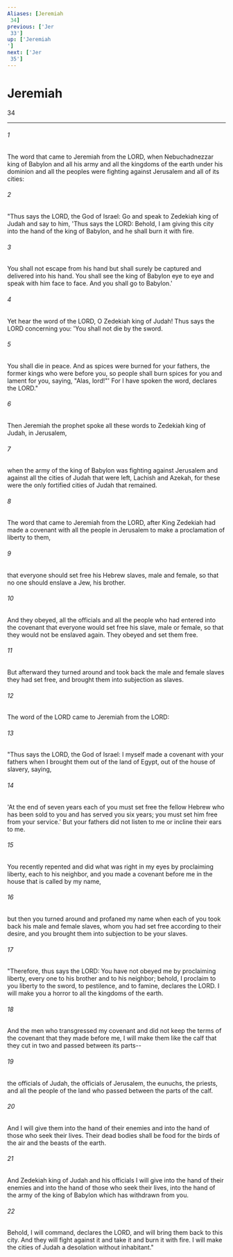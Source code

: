 ```yaml
---
Aliases: [Jeremiah 34]
previous: ['Jer 33']
up: ['Jeremiah']
next: ['Jer 35']
---
```

# Jeremiah 34

***
 

###### 1 
The word that came to Jeremiah from the LORD, when Nebuchadnezzar king of Babylon and all his army and all the kingdoms of the earth under his dominion and all the peoples were fighting against Jerusalem and all of its cities:  

###### 2 
"Thus says the LORD, the God of Israel: Go and speak to Zedekiah king of Judah and say to him, 'Thus says the LORD: Behold, I am giving this city into the hand of the king of Babylon, and he shall burn it with fire.  

###### 3 
You shall not escape from his hand but shall surely be captured and delivered into his hand. You shall see the king of Babylon eye to eye and speak with him face to face. And you shall go to Babylon.'  

###### 4 
Yet hear the word of the LORD, O Zedekiah king of Judah! Thus says the LORD concerning you: 'You shall not die by the sword.  

###### 5 
You shall die in peace. And as spices were burned for your fathers, the former kings who were before you, so people shall burn spices for you and lament for you, saying, "Alas, lord!"' For I have spoken the word, declares the LORD."  

###### 6 
Then Jeremiah the prophet spoke all these words to Zedekiah king of Judah, in Jerusalem,  

###### 7 
when the army of the king of Babylon was fighting against Jerusalem and against all the cities of Judah that were left, Lachish and Azekah, for these were the only fortified cities of Judah that remained.  

###### 8 
The word that came to Jeremiah from the LORD, after King Zedekiah had made a covenant with all the people in Jerusalem to make a proclamation of liberty to them,  

###### 9 
that everyone should set free his Hebrew slaves, male and female, so that no one should enslave a Jew, his brother.  

###### 10 
And they obeyed, all the officials and all the people who had entered into the covenant that everyone would set free his slave, male or female, so that they would not be enslaved again. They obeyed and set them free.  

###### 11 
But afterward they turned around and took back the male and female slaves they had set free, and brought them into subjection as slaves.  

###### 12 
The word of the LORD came to Jeremiah from the LORD:  

###### 13 
"Thus says the LORD, the God of Israel: I myself made a covenant with your fathers when I brought them out of the land of Egypt, out of the house of slavery, saying,  

###### 14 
'At the end of seven years each of you must set free the fellow Hebrew who has been sold to you and has served you six years; you must set him free from your service.' But your fathers did not listen to me or incline their ears to me.  

###### 15 
You recently repented and did what was right in my eyes by proclaiming liberty, each to his neighbor, and you made a covenant before me in the house that is called by my name,  

###### 16 
but then you turned around and profaned my name when each of you took back his male and female slaves, whom you had set free according to their desire, and you brought them into subjection to be your slaves.  

###### 17 
"Therefore, thus says the LORD: You have not obeyed me by proclaiming liberty, every one to his brother and to his neighbor; behold, I proclaim to you liberty to the sword, to pestilence, and to famine, declares the LORD. I will make you a horror to all the kingdoms of the earth.  

###### 18 
And the men who transgressed my covenant and did not keep the terms of the covenant that they made before me, I will make them like the calf that they cut in two and passed between its parts--  

###### 19 
the officials of Judah, the officials of Jerusalem, the eunuchs, the priests, and all the people of the land who passed between the parts of the calf.  

###### 20 
And I will give them into the hand of their enemies and into the hand of those who seek their lives. Their dead bodies shall be food for the birds of the air and the beasts of the earth.  

###### 21 
And Zedekiah king of Judah and his officials I will give into the hand of their enemies and into the hand of those who seek their lives, into the hand of the army of the king of Babylon which has withdrawn from you.  

###### 22 
Behold, I will command, declares the LORD, and will bring them back to this city. And they will fight against it and take it and burn it with fire. I will make the cities of Judah a desolation without inhabitant."
